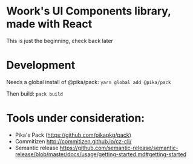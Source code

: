 Woork's UI Components library, made with React
===

This is just the beginning, check back later

Development
==

Needs a global install of @pika/pack: `yarn global add @pika/pack`

Then build: `pack build`

Tools under consideration:
==

- Pika's Pack (https://github.com/pikapkg/pack)
- Commitizen http://commitizen.github.io/cz-cli/
- Semantic release https://github.com/semantic-release/semantic-release/blob/master/docs/usage/getting-started.md#getting-started

